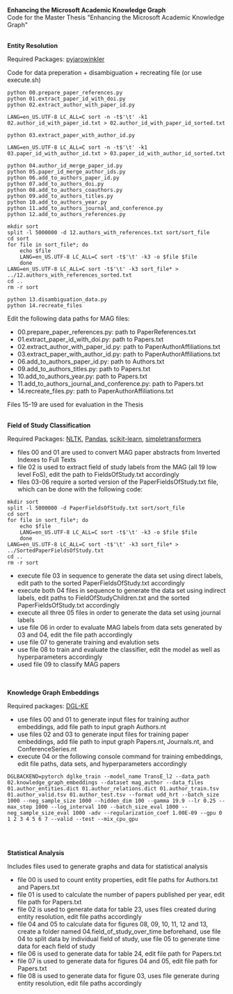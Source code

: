 **Enhancing the Microsoft Academic Knowledge Graph**  
Code for the Master Thesis "Enhancing the Microsoft Academic Knowledge Graph"
<br><br>

**Entity Resolution**  

Required Packages:
[pyjarowinkler](https://pypi.org/project/pyjarowinkler/)

Code for data preperation + disambiguation + recreating file (or use execute.sh)  
````
python 00.prepare_paper_references.py
python 01.extract_paper_id_with_doi.py
python 02.extract_author_with_paper_id.py

LANG=en_US.UTF-8 LC_ALL=C sort -n -t$'\t' -k1 02.author_id_with_paper_id.txt > 02.author_id_with_paper_id_sorted.txt

python 03.extract_paper_with_author_id.py

LANG=en_US.UTF-8 LC_ALL=C sort -n -t$'\t' -k1 03.paper_id_with_author_id.txt > 03.paper_id_with_author_id_sorted.txt 

python 04.author_id_merge_paper_id.py
python 05.paper_id_merge_author_ids.py
python 06.add_to_authors_paper_id.py
python 07.add_to_authors_doi.py
python 08.add_to_authors_coauthors.py
python 09.add_to_authors_titles.py
python 10.add_to_authors_year.py
python 11.add_to_authors_journal_and_conference.py
python 12.add_to_authors_references.py

mkdir sort
split -l 5000000 -d 12.authors_with_references.txt sort/sort_file
cd sort
for file in sort_file*; do
    echo $file
    LANG=en_US.UTF-8 LC_ALL=C sort -t$'\t' -k3 -o $file $file
    done
LANG=en_US.UTF-8 LC_ALL=C sort -t$'\t' -k3 sort_file* > ../12.authors_with_references_sorted.txt
cd ..
rm -r sort

python 13.disambiguation_data.py
python 14.recreate_files
````

Edit the following data paths for MAG files:  
* 00.prepare_paper_references.py: path to PaperReferences.txt  
* 01.extract_paper_id_with_doi.py: path to Papers.txt  
* 02.extract_author_with_paper_id.py: path to PaperAuthorAffiliations.txt  
* 03.extract_paper_with_author_id.py: path to PaperAuthorAffiliations.txt  
* 06.add_to_authors_paper_id.py: path to Authors.txt  
* 09.add_to_authors_titles.py: path to Papers.txt  
* 10.add_to_authors_year.py: path to Papers.txt  
* 11.add_to_authors_journal_and_conference.py: path to Papers.txt  
* 14.recreate_files.py: path to PaperAuthorAffiliations.txt  

Files 15-19 are used for evaluation in the Thesis
<br><br>

**Field of Study Classification**  

Required Packages:
[NLTK](http://www.nltk.org/), [Pandas](https://pypi.org/project/pandas/), [scikit-learn](https://scikit-learn.org/stable/index.html), [simpletransformers](https://pypi.org/project/simpletransformers/)

* files 00 and 01 are used to convert MAG paper abstracts from Inverted Indexes to Full Texts  
* file 02 is used to extract field of study labels from the MAG (all 19 low level FoS), edit the path to FieldsOfStudy.txt accordingly  
* files 03-06 require a sorted version of the PaperFieldsOfStudy.txt file, which can be done with the following code:
````
mkdir sort
split -l 5000000 -d PaperFieldsOfStudy.txt sort/sort_file
cd sort
for file in sort_file*; do
    echo $file
    LANG=en_US.UTF-8 LC_ALL=C sort -t$'\t' -k3 -o $file $file
    done
LANG=en_US.UTF-8 LC_ALL=C sort -t$'\t' -k3 sort_file* > ../SortedPaperFieldsOfStudy.txt
cd ..
rm -r sort
````
* execute file 03 in sequence to generate the data set using direct labels, edit path to the sorted PaperFieldsOfStudy.txt accordingly  
* execute both 04 files in sequence to generate the data set using indirect labels, edit paths to FieldOfStudyChildren.txt and the sorted PaperFieldsOfStudy.txt accordingly  
* execute all three 05 files in order to generate the data set using journal labels
* use file 06 in order to evaluate MAG labels from data sets generated by 03 and 04, edit the file path accordingly  
* use file 07 to generate training and evalution sets  
* use file 08 to train and evaluate the classifier, edit the model as well as hyperparameters accordingly  
* used file 09 to classify MAG papers  
<br><br>

**Knowledge Graph Embeddings**  

Required packages: 
[DGL-KE](https://aws-dglke.readthedocs.io/en/latest/install.html)  

* use files 00 and 01 to generate input files for training author embeddings, add file path to input graph Authors.nt  
* use files 02 and 03 to generate input files for training paper embeddings, add file path to input graph Papers.nt, Journals.nt, and ConferenceSeries.nt  
* execute 04 or the following console command for training embeddings, edit file paths, data sets, and hyperparameters accordingly  
````
DGLBACKEND=pytorch dglke_train --model_name TransE_l2 --data_path 02.knowledge_graph_embeddings --dataset mag_author --data_files 01.author_entities.dict 01.author_relations.dict 01.author_train.tsv 01.author_valid.tsv 01.author_test.tsv --format udd_hrt --batch_size 1000 --neg_sample_size 1000 --hidden_dim 100 --gamma 19.9 --lr 0.25 --max_step 1000 --log_interval 100 --batch_size_eval 1000 --neg_sample_size_eval 1000 -adv --regularization_coef 1.00E-09 --gpu 0 1 2 3 4 5 6 7 --valid --test --mix_cpu_gpu
````
<br><br>

**Statistical Analysis**  

Includes files used to generate graphs and data for statistical analysis  
* file 00 is used to count entity properties, edit file paths for Authors.txt and Papers.txt  
* file 01 is used to calculate the number of papers published per year, edit file path for Papers.txt  
* file 02 is used to generate data for table 23, uses files created during entity resolution, edit file paths accordingly  
* file 04 and 05 to calculate data for figures 08, 09, 10, 11, 12 and 13, create a folder named 04.field_of_study_over_time beforehand, use file 04 to split data by individual field of study, use file 05 to generate time data for each field of study  
* file 06 is used to generate data for table 24, edit file path for Papers.txt  
* file 07 is used to generate data for figures 04 and 05, edit file path for Papers.txt  
* file 08 is used to generate data for figure 03, uses file generate during entity resolution, edit file paths accordingly  

